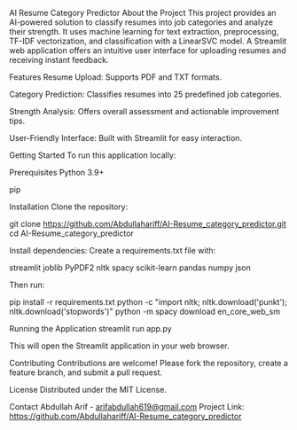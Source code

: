 AI Resume Category Predictor
About the Project
This project provides an AI-powered solution to classify resumes into job categories and analyze their strength. It uses machine learning for text extraction, preprocessing, TF-IDF vectorization, and classification with a LinearSVC model. A Streamlit web application offers an intuitive user interface for uploading resumes and receiving instant feedback.

Features
Resume Upload: Supports PDF and TXT formats.

Category Prediction: Classifies resumes into 25 predefined job categories.

Strength Analysis: Offers overall assessment and actionable improvement tips.

User-Friendly Interface: Built with Streamlit for easy interaction.

Getting Started
To run this application locally:

Prerequisites
Python 3.9+

pip

Installation
Clone the repository:

git clone https://github.com/Abdullahariff/AI-Resume_category_predictor.git
cd AI-Resume_category_predictor

Install dependencies:
Create a requirements.txt file with:

streamlit
joblib
PyPDF2
nltk
spacy
scikit-learn
pandas
numpy
json

Then run:

pip install -r requirements.txt
python -c "import nltk; nltk.download('punkt'); nltk.download('stopwords')"
python -m spacy download en_core_web_sm

Running the Application
streamlit run app.py

This will open the Streamlit application in your web browser.

Contributing
Contributions are welcome! Please fork the repository, create a feature branch, and submit a pull request.

License
Distributed under the MIT License.

Contact
Abdullah Arif - arifabdullah619@gmail.com
Project Link: https://github.com/Abdullahariff/AI-Resume_category_predictor
